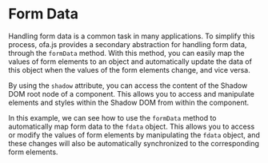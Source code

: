 <template is="exm-article">
<a href="../../publics/examples/form-data/demo.html" preview></a>
<a href="../../publics/examples/form-data/test-demo.html" main></a>
</template>

# Form Data

Handling form data is a common task in many applications. To simplify this process, ofa.js provides a secondary abstraction for handling form data, through the `formData` method. With this method, you can easily map the values of form elements to an object and automatically update the data of this object when the values of the form elements change, and vice versa.

By using the `shadow` attribute, you can access the content of the Shadow DOM root node of a component. This allows you to access and manipulate elements and styles within the Shadow DOM from within the component.

In this example, we can see how to use the `formData` method to automatically map form data to the `fdata` object. This allows you to access or modify the values of form elements by manipulating the `fdata` object, and these changes will also be automatically synchronized to the corresponding form elements.
